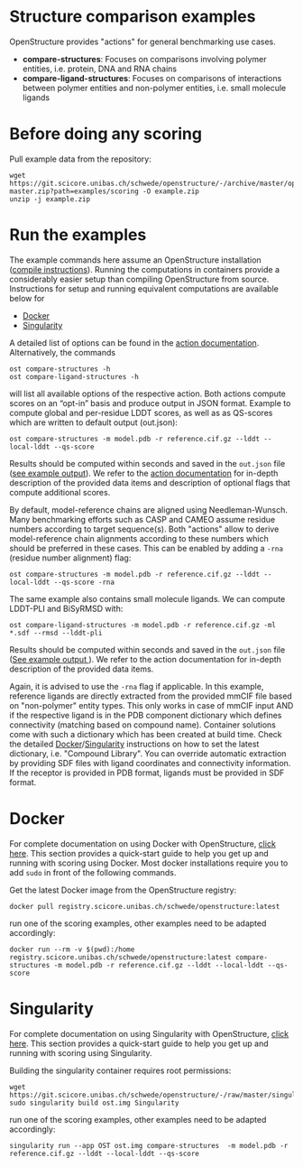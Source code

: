 Structure comparison examples
=============================

OpenStructure provides "actions" for general benchmarking use cases.

* **compare-structures**: Focuses on comparisons involving polymer entities, i.e.
  protein, DNA and RNA chains
* **compare-ligand-structures**: Focuses on comparisons of interactions between
  polymer entities and non-polymer entities, i.e. small molecule ligands
  
# Before doing any scoring
Pull example data from the repository:

```
wget https://git.scicore.unibas.ch/schwede/openstructure/-/archive/master/openstructure-master.zip?path=examples/scoring -O example.zip
unzip -j example.zip
```

# Run the examples

The example commands here assume an OpenStructure installation
([compile instructions](https://openstructure.org/docs/install/)).
Running the computations in containers provide a considerably easier setup than
compiling OpenStructure from source. Instructions for setup and running
equivalent computations are available below for

* [Docker](#docker)
* [Singularity](#singularity)

A detailed list of options can be found in the
[action documentation](https://openstructure.org/docs/actions/).
Alternatively, the commands

```
ost compare-structures -h
ost compare-ligand-structures -h
```

will list all available options of the respective action. Both actions compute
scores on an “opt-in” basis and produce output in JSON format. Example to compute
global and per-residue LDDT scores, as well as as QS-scores which are written to
default output (out.json):

```
ost compare-structures -m model.pdb -r reference.cif.gz --lddt --local-lddt --qs-score
```

Results should be computed within seconds and saved in the `out.json` file
([see example output](compare-structures_example_out.json)). We refer to the
[action documentation](https://openstructure.org/docs/actions/) for in-depth
description of the provided data items and description of optional flags that
compute additional scores.

By default, model-reference chains are aligned using Needleman-Wunsch.
Many benchmarking efforts such as CASP and CAMEO assume residue numbers
according to target sequence(s). Both "actions" allow to derive model-reference
chain alignments according to these numbers which should be preferred in these
cases. This can be enabled by adding a `-rna` (residue number alignment) flag:

```
ost compare-structures -m model.pdb -r reference.cif.gz --lddt --local-lddt --qs-score -rna
```

The same example also contains small molecule ligands.
We can compute LDDT-PLI and BiSyRMSD with:

```
ost compare-ligand-structures -m model.pdb -r reference.cif.gz -ml *.sdf --rmsd --lddt-pli
```

Results should be computed within seconds and saved in the `out.json` file
([See example output ](compare-ligand-structures_example_out.json)). We refer
to the action documentation for in-depth description of the provided data
items.

Again, it is advised to use the `-rna` flag if applicable. In this example,
reference ligands are directly extracted from the provided mmCIF file based on
"non-polymer" entity types.
This only works in case of mmCIF input AND if the respective ligand is in the
PDB component dictionary which defines connectivity (matching based on compound
name).
Container solutions come with such a dictionary which has been created at build
time. Check the detailed
[Docker](https://git.scicore.unibas.ch/schwede/openstructure/tree/master/docker)/[Singularity](https://git.scicore.unibas.ch/schwede/openstructure/tree/master/singularity)
instructions on how to set the latest dictionary, i.e. "Compound Library".
You can override automatic extraction by providing SDF files with ligand
coordinates and connectivity information. If the receptor is provided in
PDB format, ligands must be provided in SDF format.

# Docker

For complete documentation on using Docker with OpenStructure, 
[click here](https://git.scicore.unibas.ch/schwede/openstructure/tree/master/docker).
This section provides a quick-start guide to help you get up and running with scoring using Docker.
Most docker installations require you to add `sudo` in front of the following commands.

Get the latest Docker image from the OpenStructure registry:

```
docker pull registry.scicore.unibas.ch/schwede/openstructure:latest
```

run one of the scoring examples, other examples need to be adapted accordingly:

```
docker run --rm -v $(pwd):/home registry.scicore.unibas.ch/schwede/openstructure:latest compare-structures -m model.pdb -r reference.cif.gz --lddt --local-lddt --qs-score
```

# Singularity

For complete documentation on using Singularity with OpenStructure, 
[click here](https://git.scicore.unibas.ch/schwede/openstructure/tree/master/singularity).
This section provides a quick-start guide to help you get up and running with scoring using Singularity.

Building the singularity container requires root permissions:

```
wget https://git.scicore.unibas.ch/schwede/openstructure/-/raw/master/singularity/Singularity
sudo singularity build ost.img Singularity
```

run one of the scoring examples, other examples need to be adapted accordingly:

```
singularity run --app OST ost.img compare-structures  -m model.pdb -r reference.cif.gz --lddt --local-lddt --qs-score
```
